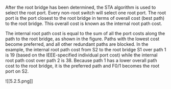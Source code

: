 After the root bridge has been determined, the STA algorithm is used to select the root port. Every non-root switch will select one root port. The root port is the port closest to the root bridge in terms of overall cost (best path) to the root bridge. This overall cost is known as the internal root path cost.

The internal root path cost is equal to the sum of all the port costs along the path to the root bridge, as shown in the figure. Paths with the lowest cost become preferred, and all other redundant paths are blocked. In the example, the internal root path cost from S2 to the root bridge S1 over path 1 is 19 (based on the IEEE-specified individual port cost) while the internal root path cost over path 2 is 38. Because path 1 has a lower overall path cost to the root bridge, it is the preferred path and F0/1 becomes the root port on S2.

![[5.2.5.png]]


